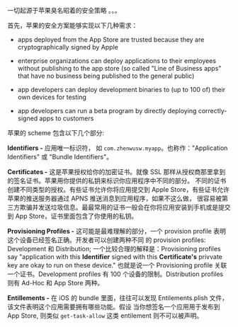 一切起源于苹果臭名昭着的安全策略 。。。

首先，苹果的安全方案能够实现以下几种需求：

-  apps deployed from the App Store are trusted because they are cryptographically signed by Apple

- enterprise organizations can deploy applications to their employees without publishing to the app store (so called "Line of Business apps" that have no business being published to the general public)

- app developers can deploy development binaries to (up to 100 of) their own devices for testing

- app developers can run a beta program by directly deploying correctly-signed apps to customers


苹果的 scheme 包含以下几个部分:

**Identifiers -** 应用唯一标识符， 如 `com.zhenwusw.myapp`。也称作："Application Identifiers" 或 "Bundle Identifiers"。

**Certificates -** 这是苹果授权给你的加密证书。就像 SSL 那样从授权商那里拿到的签名证书。苹果用你提供的私钥来标识你应用程序中不同的部分。
不同的证书创建不同类型的授权。有些证书允许你将应用提交到 Apple Store，有些证书允许苹果的推送服务器通过 APNS 推送消息到应用程序，如果不这么做，
很容易被第三方欺骗并发送垃圾信息。最最常用的证书一般会在你将应用安装到手机或是提交到 App Store，证书里面包含了你使用的私钥。

**Provisioning Profiles -** 这可能是最难理解的部分，一个 provision profile 表明这个设备已经签名正确。开发者可以创建两种不同
的 provision profiles: Development 和 Distribution; 一个比较合理的解释是：Provisioning profiles say "application
with this **Identifier** signed with this **Certificate's** privvate key are okay to run on these device."
也就是说一个 Provisioning profile 关联一个证书。Development profiles 有 100 个设备的限制。Distribution profiles 
则有 Ad-Hoc 和 App Store 两种。

**Entillements -** 在 iOS 的 bundle 里面，往往可以发现 Entilements.plish 文件，该文件表明这个应用需要拥有哪些功能。假设
当你想签名一个应用用于发布到 App Store, 则类似 `get-task-allow` 这类 entilement 则不可以被声明。
